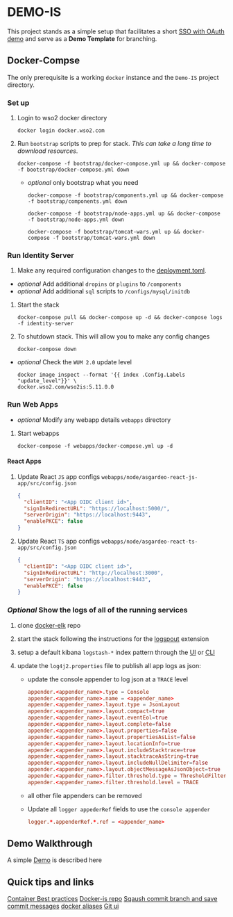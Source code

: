 # DEMO-IS

This project stands as a simple setup that facilitates a short [SSO with OAuth demo](demos/README.md) and serve as a __Demo Template__ for branching.

## Docker-Compse

The only prerequisite is a working `docker` instance and the `Demo-IS` project directory.

### Set up

1. Login to wso2 docker directory

    ```shell
    docker login docker.wso2.com
    ```

1. Run `bootstrap` scripts to prep for stack. *This can take a long time to download resources*.

    ```shell
    docker-compose -f bootstrap/docker-compose.yml up && docker-compose -f bootstrap/docker-compose.yml down
    ```

    - *optional* only bootstrap what you need

      ```shell
      docker-compose -f bootstrap/components.yml up && docker-compose -f bootstrap/components.yml down
      ```

      ```shell
      docker-compose -f bootstrap/node-apps.yml up && docker-compose -f bootstrap/node-apps.yml down
      ```

      ```shell
      docker-compose -f bootstrap/tomcat-wars.yml up && docker-compose -f bootstrap/tomcat-wars.yml down
      ```

### Run Identity Server

1. Make any required configuration changes to the [deployment.toml](../configs/identity-server/deployment.toml).

- *optional* Add additional `dropins` or `plugins` to `/components`
- *optional* Add additional `sql` scripts to `/configs/mysql/initdb`

1. Start the stack

    ```shell
    docker-compose pull && docker-compose up -d && docker-compose logs -f identity-server
    ```

1. To shutdown stack. This will allow you to make any config changes

    ```shell
    docker-compose down
    ```

- *optional* Check the `WUM 2.0` update level

    ```shell
    docker image inspect --format '{{ index .Config.Labels "update_level"}}' \
    docker.wso2.com/wso2is:5.11.0.0
    ```

### Run Web Apps

- *optional* Modify any webapp details `webapps` directory

1. Start webapps

    ```shell
    docker-compose -f webapps/docker-compose.yml up -d
    ```

#### React Apps

  1. Update React `JS` app configs `webapps/node/asgardeo-react-js-app/src/config.json`

      ```JSON
      {
        "clientID": "<App OIDC client id>",
        "signInRedirectURL": "https://localhost:5000/",
        "serverOrigin": "https://localhost:9443",
        "enablePKCE": false
      }
      ```

  1. Update React `TS` app configs `webapps/node/asgardeo-react-ts-app/src/config.json`

      ```JSON
      {
        "clientID": "<App OIDC client id>",    
        "signInRedirectURL": "http://localhost:3000",
        "serverOrigin": "https://localhost:9443",
        "enablePKCE": false
      }
      ```

### *Optional* Show the logs of all of the running services

1. clone [docker-elk](https://github.com/deviantony/docker-elk/) repo
1. start the stack following the instructions for the [logspout](https://github.com/deviantony/docker-elk/tree/main/extensions/logspout) extension
1. setup a default kibana `logstash-*` index pattern through the [UI](https://www.elastic.co/guide/en/kibana/current/index-patterns.html) or [CLI](https://github.com/deviantony/docker-elk#on-the-command-line)

1. update the `log4j2.properties` file to publish all app logs as json:
    - update the console appender to log json at a `TRACE` level

      ``` toml
      appender.<appender_name>.type = Console
      appender.<appender_name>.name = <appender_name>
      appender.<appender_name>.layout.type = JsonLayout
      appender.<appender_name>.layout.compact=true
      appender.<appender_name>.layout.eventEol=true
      appender.<appender_name>.layout.complete=false
      appender.<appender_name>.layout.properties=false
      appender.<appender_name>.layout.propertiesAsList=false
      appender.<appender_name>.layout.locationInfo=true
      appender.<appender_name>.layout.includeStacktrace=true
      appender.<appender_name>.layout.stacktraceAsString=true
      appender.<appender_name>.layout.includeNullDelimiter=false
      appender.<appender_name>.layout.objectMessageAsJsonObject=true
      appender.<appender_name>.filter.threshold.type = ThresholdFilter
      appender.<appender_name>.filter.threshold.level = TRACE
      ```

    - all other file appenders can be removed

    - Update all `logger appederRef` fields to use the `console appender`

      ``` toml
      logger.*.appenderRef.*.ref = <appender_name>
      ```


## Demo Walkthrough

A simple [Demo](./demo/README.md) is described here

## Quick tips and links

[Container Best practices](https://cloud.google.com/architecture/best-practices-for-operating-containers)
[Docker-is repo](https://github.com/wso2/docker-is)
[Sqaush commit branch and save commit messages](https://gitlab.com/-/snippets/1968617)
[docker aliases](https://github.com/akarzim/zsh-docker-aliases)
[Git ui](https://git-fork.com/)
